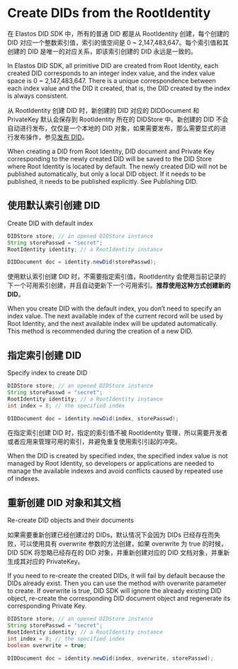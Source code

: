 # Create DIDs from the RootIdentity

在 Elastos DID SDK 中，所有的普通 DID 都是从 RootIdentity 创建，每个创建的 DID 对应一个整数索引值，索引的值空间是 0 \~ 2,147,483,647。每个索引值和其创建的 DID 是唯一的对应关系，即该索引创建的 DID 永远是一致的。

In Elastos DID SDK, all primitive DID are created from Root Identity, each created DID corresponds to an integer index value, and the index value space is 0 \~ 2,147,483,647. There is a unique correspondence between each index value and the DID it created, that is, the DID created by the index is always consistent.

从 RootIdentity 创建 DID 时，新创建的 DID 对应的 DIDDocument 和 PrivateKey 默认会保存到 RootIdentity 所在的 DIDStore 中。新创建的 DID 不会自动进行发布，仅仅是一个本地的 DID 对象，如果需要发布，那么需要显式的进行发布操作，参见[发布 DID](../did/publish-did.md)。

When creating a DID from Root Identity, DID document and Private Key corresponding to the newly created DID will be saved to the DID Store where Root Identity is located by default. The newly created DID will not be published automatically, but only a local DID object. If it needs to be published, it needs to be published explicitly. See Publishing DID.



## 使用默认索引创建 DID

Create DID with default index

```java
DIDStore store; // an opened DIDStore instance
String storePasswd = "secret";
RootIdentity identity; // a RootIdentity instance

DIDDocument doc = identity.newDid(storePasswd);
```

使用默认索引创建 DID 时，不需要指定索引值，RootIdentity 会使用当前记录的下一个可用索引创建，并且自动更新下一个可用索引。**推荐使用这种方式创建新的 DID**。

When you create DID with the default index, you don’t need to specify an index value. The next available index of the current record will be used by Root Identity, and the next available index will be updated automatically. This method is recommended during the creation of a new DID.

## 指定索引创建 DID

Specify index to create DID

```java
DIDStore store; // an opened DIDStore instance
String storePasswd = "secret";
RootIdentity identity; // a RootIdentity instance
int index = 8; // the specified index

DIDDocument doc = identity.newDid(index, storePasswd);
```

在指定索引创建 DID 时，指定的索引值不被 RootIdentity 管理，所以需要开发者或者应用来管理可用的索引，并避免重复使用索引引起的冲突。

When the DID is created by specified index, the specified index value is not managed by Root Identity, so developers or applications are needed to manage the available indexes and avoid conflicts caused by repeated use of indexes.

## 重新创建 DID 对象和其文档

Re-create DID objects and their documents

如果需要重新创建已经创建过的 DIDs，默认情况下会因为 DIDs 已经存在而失败，可以使用具有 overwrite 参数的方法创建，如果 overwrite 为 true 的时候，DID SDK 将忽略已经存在的 DID 对象，并重新创建对应的 DID 文档对象，并重新生成其对应的 PrivateKey。

If you need to re-create the created DIDs, it will fail by default because the DIDs already exist. Then you can use the method with overwrite parameter to create. If overwrite is true, DID SDK will ignore the already existing DID object, re-create the corresponding DID document object and regenerate its corresponding Private Key.

```java
DIDStore store; // an opened DIDStore instance
String storePasswd = "secret";
RootIdentity identity; // a RootIdentity instance
int index = 8; // the specified index
boolean overwrite = true;

DIDDocument doc = identity.newDid(index, overwrite, storePasswd);
```
